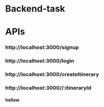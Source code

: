 # Backend-task

# APIs

### http://localhost:3000/signup

### http://localhost:3000/login

### http://localhost:3000/createItinerary

### http://localhost:3000//:itineraryId

#### hellow
